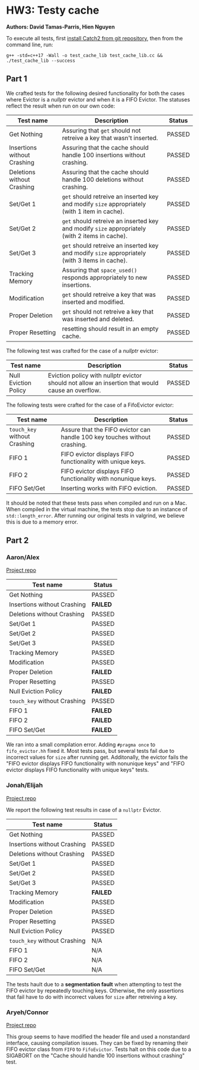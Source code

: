 # HW3: Testy cache

**Authors: David Tamas-Parris, Hien Nguyen**

To execute all tests, first [install Catch2 from git repository](https://github.com/catchorg/Catch2/blob/master/docs/cmake-integration.md#installing-catch2-from-git-repository), then from the command line, run:

```
g++ -std=c++17 -Wall -o test_cache_lib test_cache_lib.cc && ./test_cache_lib --success

```
## Part 1

We crafted tests for the following desired functionality for both the cases where Evictor is a *nullptr* evictor and when it is a FIFO Evictor. The statuses reflect the result when run on our own code:

Test name |  Description | Status
 --- | --- | ---
Get Nothing |  Assuring that `get` should not retreive a key that wasn't inserted. | PASSED
Insertions without Crashing | Assuring that the cache should handle 100 insertions without crashing. | PASSED
Deletions without Crashing | Assuring that the cache should handle 100 deletions without crashing. | PASSED
Set/Get 1 | `get` should retreive an inserted key and modify `size` appropriately (with 1 item in cache). | PASSED
Set/Get 2 |  `get` should retreive an inserted key and modify `size` appropriately (with 2 items in cache). | PASSED
Set/Get 3 |  `get` should retreive an inserted key and modify `size` appropriately (with 3 items in cache). | PASSED
Tracking Memory | Assuring that `space_used()` responds appropriately to new insertions. | PASSED
Modification | `get` should retreive a key that was inserted and modified. | PASSED
Proper Deletion |  `get` should not retreive a key that was inserted and deleted. | PASSED
Proper Resetting | resetting should result in an empty cache. | PASSED

The following test was crafted for the case of a *nullptr* evictor:

Test name |  Description | Status
 --- | --- | ---
Null Eviction Policy | Eviction policy with nullptr evictor should not allow an insertion that would cause an overflow. | PASSED

The following tests were crafted for the case of a FifoEvictor evictor:

Test name |  Description | Status
 --- | --- | ---
`touch_key` without Crashing | Assure that the FIFO evictor can handle 100 key touches without crashing. | PASSED
FIFO 1 | FIFO evictor displays FIFO functionality with unique keys. | PASSED
FIFO 2 | FIFO evictor displays FIFO functionality with nonunique keys. | PASSED
FIFO Set/Get |  Inserting works with FIFO eviction. | PASSED

It should be noted that these tests pass when compiled and run on a Mac. When compiled in the virtual machine, the tests stop due to an instance of `std::length_error`. After running our original tests in valgrind, we believe this is due to a memory error.

## Part 2

### Aaron/Alex

[Project repo](https://gitlab.com/InternetUnexplorer/CSCI_389_HW2)

Test name | Status
 --- |  ---
Get Nothing |  PASSED
Insertions without Crashing | **FAILED**
Deletions without Crashing | PASSED
Set/Get 1 | PASSED
Set/Get 2 | PASSED
Set/Get 3 | PASSED
Tracking Memory | PASSED
Modification | PASSED
Proper Deletion | **FAILED**
Proper Resetting | PASSED
Null Eviction Policy | **FAILED**
`touch_key` without Crashing | PASSED
FIFO 1 | **FAILED**
FIFO 2 | **FAILED**
FIFO Set/Get | **FAILED**


We ran into a small compilation error. Adding `#pragma once` to `fifo_evictor.hh` fixed it. Most tests pass, but several tests fail due to incorrect values for `size` after running get. Additonally, the evictor fails the "FIFO evictor displays FIFO functionality with nonunique keys" and "FIFO evictor displays FIFO functionality with unique keys" tests.


### Jonah/Elijah

[Project repo](https://github.com/TheReverb/hash_it_out/tree/master)

We report the following test results in case of a `nullptr` Evictor.

Test name | Status
 --- | ---
Get Nothing  | PASSED
Insertions without Crashing | PASSED
Deletions without Crashing | PASSED
Set/Get 1 | PASSED
Set/Get 2 | PASSED
Set/Get 3 | PASSED
Tracking Memory | **FAILED**
Modification | PASSED
Proper Deletion | PASSED
Proper Resetting | PASSED
Null Eviction Policy | PASSED
`touch_key` without Crashing | N/A
FIFO 1 | N/A
FIFO 2 | N/A
FIFO Set/Get | N/A

The tests hault due to a **segmentation fault** when attempting to test the FIFO evictor by repeatedly touching keys. Otherwise, the only assertions that fail have to do with incorrect values for `size` after retreiving a key.
### Aryeh/Connor

[Project repo](https://github.com/astah100/HW2AryehStahlAndConnorDeiparine)


This group seems to have modified the header file and used a nonstandard interface, causing compilation issues. They can be fixed by renaming their FIFO evictor class from `FIFO` to `FifoEvictor`. Tests halt on this code due to a SIGABORT on the "Cache should handle 100 insertions without crashing" test.
